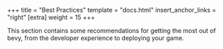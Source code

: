 +++
title = "Best Practices"
template = "docs.html"
insert_anchor_links = "right"
[extra]
weight = 15
+++

This section contains some recommendations for getting the most out of bevy, from the developer experience to deploying your game.
